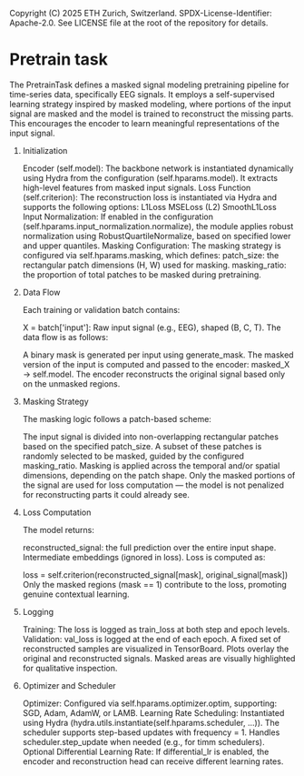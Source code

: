 Copyright (C) 2025 ETH Zurich, Switzerland. SPDX-License-Identifier: Apache-2.0. See LICENSE file at the root of the repository for details.

# Pretrain task

The PretrainTask defines a masked signal modeling pretraining pipeline for time-series data, specifically EEG signals. It employs a self-supervised learning strategy inspired by masked modeling, where portions of the input signal are masked and the model is trained to reconstruct the missing parts. This encourages the encoder to learn meaningful representations of the input signal.

1. Initialization

    Encoder (self.model): The backbone network is instantiated dynamically using Hydra from the configuration (self.hparams.model). It extracts high-level features from masked input signals.
    Loss Function (self.criterion): The reconstruction loss is instantiated via Hydra and supports the following options:
    L1Loss
    MSELoss (L2)
    SmoothL1Loss
    Input Normalization: If enabled in the configuration (self.hparams.input_normalization.normalize), the module applies robust normalization using RobustQuartileNormalize, based on specified lower and upper quantiles.
    Masking Configuration: The masking strategy is configured via self.hparams.masking, which defines:
    patch_size: the rectangular patch dimensions (H, W) used for masking.
    masking_ratio: the proportion of total patches to be masked during pretraining.
2. Data Flow

    Each training or validation batch contains:

    X = batch['input']: Raw input signal (e.g., EEG), shaped (B, C, T).
    The data flow is as follows:

    A binary mask is generated per input using generate_mask.
    The masked version of the input is computed and passed to the encoder: masked_X → self.model.
    The encoder reconstructs the original signal based only on the unmasked regions.
3. Masking Strategy

    The masking logic follows a patch-based scheme:

    The input signal is divided into non-overlapping rectangular patches based on the specified patch_size.
    A subset of these patches is randomly selected to be masked, guided by the configured masking_ratio.
    Masking is applied across the temporal and/or spatial dimensions, depending on the patch shape.
    Only the masked portions of the signal are used for loss computation — the model is not penalized for reconstructing parts it could already see.

4. Loss Computation

    The model returns:

    reconstructed_signal: the full prediction over the entire input shape.
    Intermediate embeddings (ignored in loss).
    Loss is computed as:

    loss = self.criterion(reconstructed_signal[mask], original_signal[mask])
    Only the masked regions (mask == 1) contribute to the loss, promoting genuine contextual learning.

5. Logging

    Training:
    The loss is logged as train_loss at both step and epoch levels.
    Validation:
    val_loss is logged at the end of each epoch.
    A fixed set of reconstructed samples are visualized in TensorBoard.
    Plots overlay the original and reconstructed signals.
    Masked areas are visually highlighted for qualitative inspection.
6. Optimizer and Scheduler

    Optimizer: Configured via self.hparams.optimizer.optim, supporting:
    SGD, Adam, AdamW, or LAMB.
    Learning Rate Scheduling:
    Instantiated using Hydra (hydra.utils.instantiate(self.hparams.scheduler, ...)).
    The scheduler supports step-based updates with frequency = 1.
    Handles scheduler.step_update when needed (e.g., for timm schedulers).
    Optional Differential Learning Rate:
    If differential_lr is enabled, the encoder and reconstruction head can receive different learning rates.
